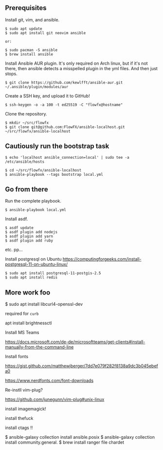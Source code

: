 ## Prerequisites

Install git, vim, and ansible.

```
$ sudo apt update
$ sudo apt install git neovim ansible

or:

$ sudo pacman -S ansible
$ brew install ansible
```

Install Ansible AUR plugin. It's only required on Arch linux, but if it's not there, then ansible detects a misspelled plugin in the yml files. And then just stops.

```
$ git clone https://github.com/kewlfft/ansible-aur.git ~/.ansible/plugin/modules/aur
```

Create a SSH key, and upload it to GitHub!

```
$ ssh-keygen -o -a 100 -t ed25519 -C "flowfx@hostname"
```

Clone the repository.

```
$ mkdir ~/src/flowfx
$ git clone git@github.com:FlowFX/ansible-localhost.git ~/src/flowfx/ansible-localhost
```

## Cautiously run the bootstrap task

```
$ echo 'localhost ansible_connection=local' | sudo tee -a /etc/ansible/hosts

$ cd ~/src/flowfx/ansible-localhost
$ ansible-playbook --tags bootstrap local.yml
```


## Go from there

Run the complete playbook.

```
$ ansible-playbook local.yml
```

Install asdf.

```
$ asdf update
$ asdf plugin add nodejs
$ asdf plugin add yarn
$ asdf plugin add ruby
```

etc. pp...


Install postgresql on Ubuntu https://computingforgeeks.com/install-postgresql-11-on-ubuntu-linux/

```
$ sudo apt install postgresql-11-postgis-2.5
$ sudo apt install redis
```


## More work foo

$ sudo apt install libcurl4-openssl-dev

required for `curb`


apt install brightnessctl


Install MS Teams

https://docs.microsoft.com/de-de/microsoftteams/get-clients#install-manually-from-the-command-line


Install fonts


https://gist.github.com/matthewjberger/7dd7e079f282f8138a9dc3b045ebefa0

https://www.nerdfonts.com/font-downloads


Re-instll vim-plug?

https://github.com/junegunn/vim-plug#unix-linux

install imagemagick!

install thefuck

install ctags !!


$ ansible-galaxy collection install ansible.posix
$ ansible-galaxy collection install community.general.
$ brew install ranger file chardet
